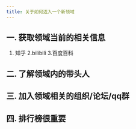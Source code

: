 ```yaml
---
title: 关于如何迈入一个新领域
---
```


## 一. 获取领域当前的相关信息

1. 知乎
2.bilibili
3.百度百科
## 二. 了解领域内的带头人
## 三. 加入领域相关的组织/论坛/qq群
## 四. 排行榜很重要
